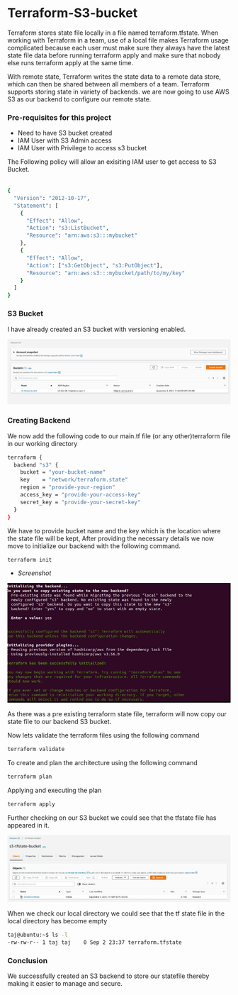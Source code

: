 # Terraform-S3-bucket

Terraform stores state file locally in a file named terraform.tfstate. When working with Terraform in a team, use of a local file makes Terraform usage complicated because each user must make sure they always have the latest state file data before running terraform apply and make sure that nobody else runs terraform apply at the same time.

With remote state, Terraform writes the state data to a remote data store, which can then be shared between all members of a team. Terraform supports storing state in variety of backends. we are now going to use AWS S3 as our backend to configure our remote state.


### Pre-requisites for this project

-  Need to have S3 bucket created
-  IAM User with S3 Admin access
-  IAM User with Privilege to access s3 bucket

The Following policy will allow an exisiting IAM user to get access to S3 Bucket.

```sh

{
  "Version": "2012-10-17",
  "Statement": [
    {
      "Effect": "Allow",
      "Action": "s3:ListBucket",
      "Resource": "arn:aws:s3:::mybucket"
    },
    {
      "Effect": "Allow",
      "Action": ["s3:GetObject", "s3:PutObject"],
      "Resource": "arn:aws:s3:::mybucket/path/to/my/key"
    }
  ]
}

```

### S3 Bucket

I have already created an S3 bucket with versioning enabled.

![](01.jpg)

### Creating Backend

We now add the following code to our main.tf file (or any other)terraform file in our working directory

```sh
terraform {
  backend "s3" {
    bucket = "your-bucket-name"
    key    = "network/terraform.state"
    region = "provide-your-region"
    access_key = "provide-your-access-key"
    secret_key = "provide-your-secret-key"
  }
}
```

We have to provide bucket name and the key which is the location where the state file will be kept, After providing the necessary details we now move to initialize our backend with the following command.

```sh
terraform init
```
- _Screenshot_


![](screenshot.jpg)

As there was a pre existing terraform state file, terraform will now copy our state file to our backend S3 bucket.

Now lets validate the terraform files using the following command

```sh
terraform validate
```

To create and plan the architecture using the following command

```sh
terraform plan
```

Applying and executing the plan

```sh
terraform apply
```

Further checking on our S3 bucket we could see that the tfstate file has appeared in it.

![](02.jpg)


When we check our local directory we could see that the tf state file in the local directory has become empty

```sh
taj@ubuntu:~$ ls -l
-rw-rw-r-- 1 taj taj    0 Sep 2 23:37 terraform.tfstate
```

### Conclusion
We successfully created an S3 backend to store our statefile thereby making it easier to manage and secure.

